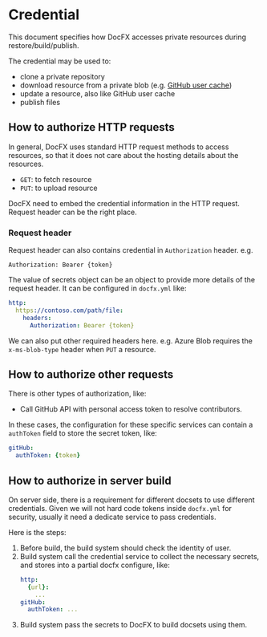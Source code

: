 # Credential

This document specifies how DocFX accesses private resources during restore/build/publish. 

The credential may be used to:
- clone a private repository
- download resource from a private blob (e.g. [GitHub user cache](github-user-cache.md))
- update a resource, also like GitHub user cache
- publish files

## How to authorize HTTP requests

In general, DocFX uses standard HTTP request methods to access resources, so that it does not care about the hosting details about the resources. 
- `GET`: to fetch resource
- `PUT`: to upload resource

DocFX need to embed the credential information in the HTTP request. Request header can be the right place.

### Request header

Request header can also contains credential in `Authorization` header. e.g.
```
Authorization: Bearer {token}
```
The value of secrets object can be an object to provide more details of the request header. It can be configured in `docfx.yml` like:
```yml
http:
  https://contoso.com/path/file:
    headers:
      Authorization: Bearer {token}
```

We can also put other required headers here. e.g. Azure Blob requires the `x-ms-blob-type` header when `PUT` a resource.

## How to authorize other requests

There is other types of authorization, like:
- Call GitHub API with personal access token to resolve contributors.

In these cases, the configuration for these specific services can contain a `authToken` field to store the secret token, like:
``` yml
gitHub:
  authToken: {token}
```

## How to authorize in server build
On server side, there is a requirement for different docsets to use different credentials. Given we will not hard code tokens inside `docfx.yml` for security, usually it need a dedicate service to pass credentials.

Here is the steps:
1. Before build, the build system should check the identity of user.
2. Build system call the credential service to collect the necessary secrets, and stores into a partial docfx configure, like:
   ```yml
   http:
     {url}:
       ...
   gitHub:
     authToken: ...
   ```
3. Build system pass the secrets to DocFX to build docsets using them.